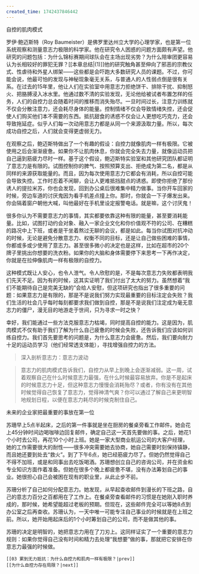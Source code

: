 ```yaml
---
created_time: 1742437846442
---
```

   

自控的肌肉模式

罗伊·鲍迈斯特（Roy Baumeister）是佛罗里达州立大学的心理学家，也是第一位系统观察和测量意志力极限的科学家。他在研究令人困惑的问题方面颇有声望。他研究的问题包括：为什么锦标赛期间球队会在主场出现劣势？为什么陪审团更容易认为长相较好的罪犯无罪？[[本章总结|(1)]]他的研究触角甚至伸向了邪恶的宗教仪式、性虐待和外星人绑架——这些都是会吓跑大多数研究人员的课题。不过，你可能会说，他最可怕的发现与神秘现象毫无关系，与普通人的人性弱点倒是很有关系。在过去的15年里，他让人们在实验室中用意志力拒绝饼干、排除干扰、抑制怒火、把胳膊浸入冰水里。他通过数不清的实验发现，无论他给被试者布置怎样的任务，人们的自控力总会随着时间的推移而消失殆尽。一旦时间过长，注意力训练就不仅会分散注意力，还会耗尽身体的能量。控制情绪不仅会导致情绪失控，还会促使人们购买他们本不需要的东西。抵抗甜食的诱惑不仅会让人更想吃巧克力，还会导致拖延症。似乎人们每一次动用意志力都是从同一个来源汲取力量。所以，每次成功自控之后，人们就会变得更虚弱无力。

在观察之后，鲍迈斯特做出了一个有趣的假设：自控力就像肌肉一样有极限。它被使用之后会渐渐疲惫。如果你不让肌肉休息，你就会完全失去力量，就像运动员把自己逼到筋疲力尽时一样。基于这个假设，鲍迈斯特实验室和其他研究团队都证明了意志力是有限的。试图控制你的脾气、按照预算支出、拒绝成为第二名，都是从同样的来源获取能量的。而且，因为每次使用意志力它都会有消耗，所以自控可能会导致失控。工作时忍着不闲聊，会让人更难抵挡甜点的诱惑。即使你拒绝了那份诱人的提拉米苏，你也会发现，回到办公桌后很难集中精力做事。当你开车回家的时候，旁边车道的讨厌鬼因为看手机差点撞上你。那时，你就会一下子爆发出来。你会隔着窗户朝他大喊，叫他最好在手机里设定报警电话。就是嘛，这个讨厌鬼！

很多你认为不需要意志力的事情，其实都要依靠这种有限的能量，甚至要消耗能量。比如，试图打动约会对象、融入一家企业文化和你价值观不符的公司、在糟糕的路况中上下班，或者是干坐着熬过无聊的会议，都是如此。每当你试图对抗冲动的时候，无论是避免分散意志力、权衡不同的目标，还是让自己做些困难的事情，你都或多或少使用了意志力。甚至很多微小的决定也是这样，比如在超市的20个牌子里挑出你想要的洗衣粉。如果你的大脑和身体需要停下来思考一下再作决定，你就是在拉伸像肌肉一样有极限的自控力。

这种模式既让人安心，也令人泄气。令人欣慰的是，不是每次意志力失败都表明我们先天不足。因为有的时候，这其实证明了我们付出了太大的努力。虽然想着“我们不能期待自己是完美无缺的”会给人安慰，但这项研究也指出了很多重要的问题：如果意志力是有限的，那是不是说我们努力实现最重要的目标注定会失败？我们生活的社会几乎每时每刻都要求我们做到自控，那是不是说我们注定成为毫无意志力的僵尸，漫无目的地游走于世间，只为寻求一时之快？

幸好，我们能通过一些方法克服意志力枯竭，同时提高自控的能力。这是因为，肌肉模式不仅有助于我们了解为什么自己疲惫的时候会失败，还告诉我们应该如何训练自控力。我们首先要思考的问题是，为什么意志力会疲惫。然后，我们要向耐力十足的运动员学习（他们经常透支体能），寻找增强自控力的方法。

> 深入剖析意志力：意志力波动

> 意志力的肌肉模式告诉我们，自控力从早上到晚上会逐渐减弱。这一周，试着观察自己在什么时候意志力最强，在什么时候最容易放弃。你是不是起床的时候意志力十足，但这种意志力慢慢会消耗殆尽？或者，你有没有在其他时候觉得自己恢复了意志力，觉得神清气爽？你可以通过了解自己来更明智地规划日程，以便在意志力耗尽的时候克制住自己。

未来的企业家把最重要的事放在第一位

苏珊早上5点半起床，之后的第一件事就是坐在厨房的餐桌旁看工作邮件。她会花上45分钟时间边喝咖啡边回复邮件，确定自己这一天首先要做的事。之后，她花1个小时去公司，再花10个小时上班。她是一家大型商业航运公司的大客户经理，她的工作需要很大的耐性——很多冲突需要她去协商，她自己需要时刻保持镇静，而且她还要到处去“救火”。到了下午6点，她已经筋疲力尽了。但她仍然觉得自己不得不加班，或是和同事出去吃饭喝酒。苏珊想创立自己的咨询公司，并在资金和专业知识方面作着准备。但她在很多个晚上都疲惫不堪，没有办法筹划自己的事业。她很担心自己会被困在现有的职业里，从此止步不前。

苏珊分析了自己如何分配意志力。她发现，从早起查收邮件到漫长的下班之路，自己的意志力百分之百都用在了工作上。在餐桌旁查看邮件的习惯是在她刚入职时养成的，那时候，她希望能超过老板的预期。但现在，这些邮件完全可以等她8点到办公室之后再查收。苏珊认为，一天中唯一可能专注自己事业的时候就是在上班之前。所以，她开始用起床后的1个小时筹划自己的公司，而不是做其他的事。

苏珊的决定是明智的，她把意志力用在了刀刃上。这同样证实了一个重要的意志力规则：如果你觉得自己没有时间和精力去处理“我想要”做的事，那就把它安排在你意志力最强的时候做。

```booknav
[[03 累到无力抵抗：为什么自控力和肌肉一样有极限？|prev]]
[[为什么自控力存在局限？|next]]
```